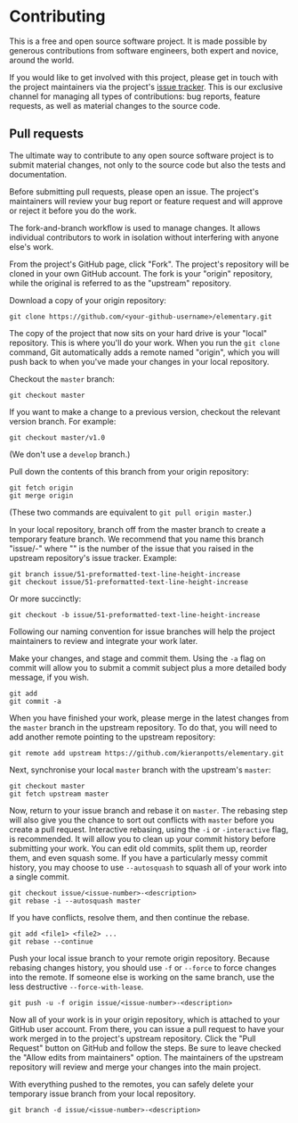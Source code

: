 
# Contributing

This is a free and open source software project. It is made possible by generous contributions from software engineers, both expert and novice, around the world.

If you would like to get involved with this project, please get in touch with the project maintainers via the project's [issue tracker](https://github.com/kieranpotts/elementary/issues). This is our exclusive channel for managing all types of contributions: bug reports, feature requests, as well as material changes to the source code.


## Pull requests

The ultimate way to contribute to any open source software project is to submit material changes, not only to the source code but also the tests and documentation.

Before submitting pull requests, please open an issue. The project's maintainers will review your bug report or feature request and will approve or reject it before you do the work.

The fork-and-branch workflow is used to manage changes. It allows individual contributors to work in isolation without interfering with anyone else's work.

From the project's GitHub page, click "Fork". The project's repository will be cloned in your own GitHub account. The fork is your "origin" repository, while the original is referred to as the "upstream" repository.

Download a copy of your origin repository:

```
git clone https://github.com/<your-github-username>/elementary.git
```

The copy of the project that now sits on your hard drive is your "local" repository. This is where you'll do your work. When you run the ``git clone`` command, Git automatically adds a remote named "origin", which you will push back to when you've made your changes in your local repository.

Checkout the ``master`` branch:

```
git checkout master
```

If you want to make a change to a previous version, checkout the relevant version branch. For example:

```
git checkout master/v1.0
```

(We don't use a ``develop`` branch.)

Pull down the contents of this branch from your origin repository:

```
git fetch origin
git merge origin
```

(These two commands are equivalent to ``git pull origin master``.)

In your local repository, branch off from the master branch to create a temporary feature branch. We recommend that you name this branch "issue/<issue-number>-<description>" where "<issue-number>" is the number of the issue that you raised in the upstream repository's issue tracker. Example:

```
git branch issue/51-preformatted-text-line-height-increase
git checkout issue/51-preformatted-text-line-height-increase
```

Or more succinctly:

```
git checkout -b issue/51-preformatted-text-line-height-increase
```

Following our naming convention for issue branches will help the project maintainers to review and integrate your work later.

Make your changes, and stage and commit them. Using the ``-a`` flag on commit will allow you to submit a commit subject plus a more detailed body message, if you wish.

```
git add
git commit -a
```

When you have finished your work, please merge in the latest changes from the ``master`` branch in the upstream repository. To do that, you will need to add another remote pointing to the upstream repository:

```
git remote add upstream https://github.com/kieranpotts/elementary.git
```

Next, synchronise your local ``master`` branch with the upstream's ``master``: 

```
git checkout master
git fetch upstream master
```

Now, return to your issue branch and rebase it on ``master``. The rebasing step will also give you the chance to sort out conflicts with ``master`` before you create a pull request. Interactive rebasing, using the ``-i`` or ``-interactive`` flag, is recommended. It will allow you to clean up your commit history before submitting your work. You can edit old commits, split them up, reorder them, and even squash some. If you have a particularly messy commit history, you may choose to use ``--autosquash`` to squash all of your work into a single commit. 

```
git checkout issue/<issue-number>-<description>
git rebase -i --autosquash master
```

If you have conflicts, resolve them, and then continue the rebase.

```
git add <file1> <file2> ...
git rebase --continue
```

Push your local issue branch to your remote origin repository. Because rebasing changes history, you should use ``-f`` or ``--force`` to force changes into the remote. If someone else is working on the same branch, use the less destructive ``--force-with-lease``.

```
git push -u -f origin issue/<issue-number>-<description>
```

Now all of your work is in your origin repository, which is attached to your GitHub user account. From there, you can issue a pull request to have your work merged in to the project's upstream repository. Click the "Pull Request" button on GitHub and follow the steps. Be sure to leave checked the "Allow edits from maintainers" option. The maintainers of the upstream repository will review and merge your changes into the main project.

With everything pushed to the remotes, you can safely delete your temporary issue branch from your local repository.

```
git branch -d issue/<issue-number>-<description>
```
